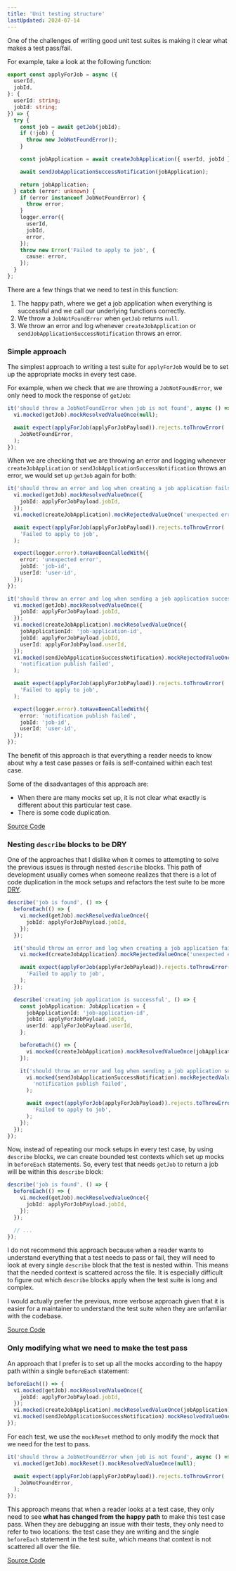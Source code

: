 ```yaml
---
title: 'Unit testing structure'
lastUpdated: 2024-07-14
---
```


One of the challenges of writing good unit test suites is making it clear what makes a test pass/fail.

For example, take a look at the following function:

```ts
export const applyForJob = async ({
  userId,
  jobId,
}: {
  userId: string;
  jobId: string;
}) => {
  try {
    const job = await getJob(jobId);
    if (!job) {
      throw new JobNotFoundError();
    }

    const jobApplication = await createJobApplication({ userId, jobId });

    await sendJobApplicationSuccessNotification(jobApplication);

    return jobApplication;
  } catch (error: unknown) {
    if (error instanceof JobNotFoundError) {
      throw error;
    }
    logger.error({
      userId,
      jobId,
      error,
    });
    throw new Error('Failed to apply to job', {
      cause: error,
    });
  }
};
```

There are a few things that we need to test in this function:

1. The happy path, where we get a job application when everything is successful and we call our underlying functions correctly.
2. We throw a `JobNotFoundError` when `getJob` returns `null`.
3. We throw an error and log whenever `createJobApplication` or `sendJobApplicationSuccessNotification` throws an error.

### Simple approach

The simplest approach to writing a test suite for `applyForJob` would be to set up the appropriate mocks in every test case.

For example, when we check that we are throwing a `JobNotFoundError`, we only need to mock the response of `getJob`:

```ts
it('should throw a JobNotFoundError when job is not found', async () => {
  vi.mocked(getJob).mockResolvedValueOnce(null);

  await expect(applyForJob(applyForJobPayload)).rejects.toThrowError(
    JobNotFoundError,
  );
});
```

When we are checking that we are throwing an error and logging whenever `createJobApplication` or `sendJobApplicationSuccessNotification` throws an error, we would set up `getJob` again for both:

```ts {2-4,19-21}
it('should throw an error and log when creating a job application fails', async () => {
  vi.mocked(getJob).mockResolvedValueOnce({
    jobId: applyForJobPayload.jobId,
  });
  vi.mocked(createJobApplication).mockRejectedValueOnce('unexpected error');

  await expect(applyForJob(applyForJobPayload)).rejects.toThrowError(
    'Failed to apply to job',
  );

  expect(logger.error).toHaveBeenCalledWith({
    error: 'unexpected error',
    jobId: 'job-id',
    userId: 'user-id',
  });
});

it('should throw an error and log when sending a job application success notification fails', async () => {
  vi.mocked(getJob).mockResolvedValueOnce({
    jobId: applyForJobPayload.jobId,
  });
  vi.mocked(createJobApplication).mockResolvedValueOnce({
    jobApplicationId: 'job-application-id',
    jobId: applyForJobPayload.jobId,
    userId: applyForJobPayload.userId,
  });
  vi.mocked(sendJobApplicationSuccessNotification).mockRejectedValueOnce(
    'notification publish failed',
  );

  await expect(applyForJob(applyForJobPayload)).rejects.toThrowError(
    'Failed to apply to job',
  );

  expect(logger.error).toHaveBeenCalledWith({
    error: 'notification publish failed',
    jobId: 'job-id',
    userId: 'user-id',
  });
});
```

The benefit of this approach is that everything a reader needs to know about why a test case passes or fails is self-contained within each test case.

Some of the disadvantages of this approach are:

- When there are many mocks set up, it is not clear what exactly is different about this particular test case.
- There is some code duplication.

[Source Code](https://github.com/phillip-le/phillip-le.github.io/blob/3bd4fa5f64d8388d3e3df774fd6ea0f57919dcf1/src/examples/unit-testing-structure/applyForJob.test.ts#L12)

### Nesting `describe` blocks to be DRY

One of the approaches that I dislike when it comes to attempting to solve the previous issues is through nested `describe` blocks. This path of development usually comes when someone realizes that there is a lot of code duplication in the mock setups and refactors the test suite to be more [DRY](https://en.wikipedia.org/wiki/Don%27t_repeat_yourself).

```ts {2-6,23-25}
describe('job is found', () => {
  beforeEach(() => {
    vi.mocked(getJob).mockResolvedValueOnce({
      jobId: applyForJobPayload.jobId,
    });
  });

  it('should throw an error and log when creating a job application fails', async () => {
    vi.mocked(createJobApplication).mockRejectedValueOnce('unexpected error');

    await expect(applyForJob(applyForJobPayload)).rejects.toThrowError(
      'Failed to apply to job',
    );
  });

  describe('creating job application is successful', () => {
    const jobApplication: JobApplication = {
      jobApplicationId: 'job-application-id',
      jobId: applyForJobPayload.jobId,
      userId: applyForJobPayload.userId,
    };

    beforeEach(() => {
      vi.mocked(createJobApplication).mockResolvedValueOnce(jobApplication);
    });

    it('should throw an error and log when sending a job application success notification fails', async () => {
      vi.mocked(sendJobApplicationSuccessNotification).mockRejectedValueOnce(
        'notification publish failed',
      );

      await expect(applyForJob(applyForJobPayload)).rejects.toThrowError(
        'Failed to apply to job',
      );
    });
  });
});
```

Now, instead of repeating our mock setups in every test case, by using `describe` blocks, we can create bounded test contexts which set up mocks in `beforeEach` statements. So, every test that needs `getJob` to return a job will be within this `describe` block:

```ts
describe('job is found', () => {
  beforeEach(() => {
    vi.mocked(getJob).mockResolvedValueOnce({
      jobId: applyForJobPayload.jobId,
    });
  });

  // ...
});
```

I do not recommend this approach because when a reader wants to understand everything that a test needs to pass or fail, they will need to look at every single `describe` block that the test is nested within. This means that the needed context is scattered across the file. It is especially difficult to figure out which `describe` blocks apply when the test suite is long and complex.

I would actually prefer the previous, more verbose approach given that it is easier for a maintainer to understand the test suite when they are unfamiliar with the codebase. 

[Source Code](https://github.com/phillip-le/phillip-le.github.io/blob/3bd4fa5f64d8388d3e3df774fd6ea0f57919dcf1/src/examples/unit-testing-structure/applyForJob.test.ts#L103)

### Only modifying what we need to make the test pass

An approach that I prefer is to set up all the mocks according to the happy path within a single `beforeEach` statement:

```ts
beforeEach(() => {
  vi.mocked(getJob).mockResolvedValueOnce({
    jobId: applyForJobPayload.jobId,
  });
  vi.mocked(createJobApplication).mockResolvedValueOnce(jobApplication);
  vi.mocked(sendJobApplicationSuccessNotification).mockResolvedValueOnce();
});
```

For each test, we use the `mockReset` method to only modify the mock that we need for the test to pass.

```ts
it('should throw a JobNotFoundError when job is not found', async () => {
  vi.mocked(getJob).mockReset().mockResolvedValueOnce(null);

  await expect(applyForJob(applyForJobPayload)).rejects.toThrowError(
    JobNotFoundError,
  );
});
```

This approach means that when a reader looks at a test case, they only need to see **what has changed from the happy path** to make this test case pass. When they are debugging an issue with their tests, they only need to refer to two locations: the test case they are writing and the single `beforeEach` statement in the test suite, which means that context is not scattered all over the file.

[Source Code](https://github.com/phillip-le/phillip-le.github.io/blob/3bd4fa5f64d8388d3e3df774fd6ea0f57919dcf1/src/examples/unit-testing-structure/applyForJob.test.ts#L195)

